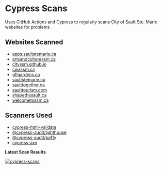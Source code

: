 # Cypress Scans

Uses GitHub Actions and Cypress to regularly scans City of Sault Ste. Marie websites for problems.

## Websites Scanned

-   [apps.saultstemarie.ca](https://apps.saultstemarie.ca/cityapps/)
-   [artsandculturessm.ca](https://artsandculturessm.ca/)
-   [cityssm.github.io](https://cityssm.github.io/)
-   [cwassm.ca](https://cwassm.ca/)
-   [gflgardens.ca](http://gflgardens.ca/)
-   [saultstemarie.ca](https://saultstemarie.ca/)
-   [saulttogether.ca](https://www.saulttogether.ca/)
-   [saulttourism.com](https://saulttourism.com/)
-   [shapethesault.ca](https://shapethesault.ca/)
-   [welcometossm.ca](https://welcometossm.com/)

## Scanners Used

-   [cypress-html-validate](https://www.npmjs.com/package/cypress-html-validate)
-   [@cypress-audit/lighthouse](https://www.npmjs.com/package/@cypress-audit/lighthouse)
-   [@cypress-audit/pa11y](https://www.npmjs.com/package/@cypress-audit/pa11y)
-   [cypress-axe](https://www.npmjs.com/package/cypress-axe)

**Latest Scan Results**

[![cypress-scans](https://img.shields.io/endpoint?url=https://dashboard.cypress.io/badge/detailed/n7zw99/main&style=for-the-badge&logo=cypress)](https://dashboard.cypress.io/projects/n7zw99/runs)
